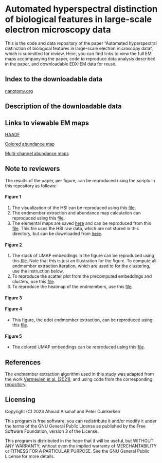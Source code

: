 # Automated hyperspectral distinction of biological features in large-scale electron microscopy data
This is the code and data repository of the paper “Automated hyperspectral distinction of biological features in large-scale electron microscopy data”, which is submitted for review. Here, you can find links to view the full EM maps accompanying the paper, code to reproduce data analysis described in the paper, and downloadable EDX-EM data for reuse.

Index to the downloadable data
---------
[nanotomy.org](http://www.nanotomy.org/PW/temp03/Duinkerken2023SUB/index.html)

Description of the downloadable data
---------

Links to viewable EM maps
---------
[HAADF](http://www.nanotomy.org/avivator/?image_url=http://www.nanotomy.org/PW/temp03/Duinkerken2023SUB/figures/fig2/HAADF.ome.tiff)

[Colored abundance map](http://www.nanotomy.org/avivator/?image_url=http://www.nanotomy.org/PW/temp03/Duinkerken2023SUB/figures/fig2/Multicolor.ome.tiff)

[Multi-channel abundance maps](http://www.nanotomy.org/avivator/?image_url=http://www.nanotomy.org/PW/temp03/Duinkerken2023SUB/figures/fig2/abundance_maps.ome.tiff)

Note to reviewers
---------
The results of the paper, per figure, can be reproduced using the scripts in this repository as follows:
#### Figure 1
1) The visualization of the HSI can be reproduced using this [file](https://github.com/amjams/Identify/blob/main/scripts/data_visualization/Figure_1A_HSI.ipynb).
2) The endmember extraction and abundance map calculation can reproduced using this [file](https://github.com/amjams/Identify/blob/main/scripts/data_visualization/Figure_1B%2BC_UMAP%2BAbundanceMaps.ipynb).
3) The elemental maps are saved [here](https://github.com/amjams/Identify/tree/main/secondary_data/Figure1_elementmaps) and can be reproduced from this [file](https://github.com/amjams/Identify/blob/main/scripts/data_visualization/Figure_1C_ElementMaps.ipynb). This file uses the HSI raw data, which are not stored in this directory, but can be downloaded from [here](http://www.nanotomy.org/PW/temp03/Duinkerken2023SUB/index.html).
#### Figure 2
1) The stack of UMAP embeddings in the figure can be reproduced using this [file](https://github.com/amjams/Identify/blob/main/scripts/data_visualization/Figure_2A_IterativeEmbeddings.ipynb). Note that this is just an illustration for the figure. To compute all endmember extraction iteration, which are used to for the clustering, use the instruction below.
2) To reproduce the scatter plot from the precomputed embeddings and clusters, use this [file](https://github.com/amjams/Identify/blob/main/scripts/data_visualization/Figure_2A_Clustering.ipynb).
3) To reproduce the heatmap of the endmembers, use this [file](https://github.com/amjams/Identify/blob/main/scripts/data_visualization/Figure_2C_HeatMap.ipynb).
#### Figure 3

#### Figure 4
- This figure, the qdot endmember extraction, can be reproduced using this [file](https://github.com/amjams/Identify/blob/main/scripts/data_visualization/Figure_S1_QDVCA.ipynb).
#### Figure 5
- The colored UMAP embeddings can be reproduced using this [file](https://github.com/amjams/Identify/blob/main/scripts/data_visualization/Figure_S2_ColoredUMAP.ipynb).

References
---------
The endmember extraction algorithm used in this study was adapted from the work [Vermeulen et al. (2021)](https://www.sciencedirect.com/science/article/abs/pii/S1386142521001232), and using code from the corresponding [repository](https://github.com/NU-ACCESS/UMAP).

Licensing
---------

Copyright (C) 2023 Ahmad Alsahaf and Peter Duinkerken

This program is free software: you can redistribute it and/or modify it under the terms of the GNU General Public License as published by the Free Software Foundation, version 3 of the License.

This program is distributed in the hope that it will be useful, but WITHOUT ANY WARRANTY; without even the implied warranty of MERCHANTABILITY or FITNESS FOR A PARTICULAR PURPOSE. See the GNU General Public License for more details.
